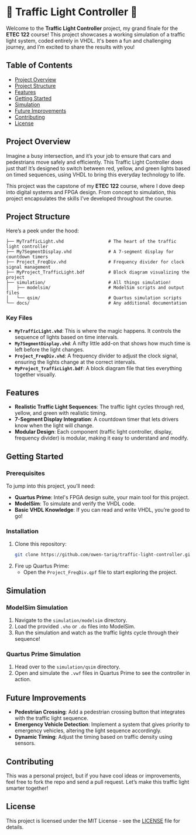 # 🚦 Traffic Light Controller 🚦

Welcome to the **Traffic Light Controller** project, my grand finale for the **ETEC 122** course! This project showcases a working simulation of a traffic light system, coded entirely in VHDL. It's been a fun and challenging journey, and I’m excited to share the results with you!

## Table of Contents

- [Project Overview](#project-overview)
- [Project Structure](#project-structure)
- [Features](#features)
- [Getting Started](#getting-started)
- [Simulation](#simulation)
- [Future Improvements](#future-improvements)
- [Contributing](#contributing)
- [License](#license)

## Project Overview

Imagine a busy intersection, and it’s your job to ensure that cars and pedestrians move safely and efficiently. This Traffic Light Controller does just that! It’s designed to switch between red, yellow, and green lights based on timed sequences, using VHDL to bring this everyday technology to life.

This project was the capstone of my **ETEC 122** course, where I dove deep into digital systems and FPGA design. From concept to simulation, this project encapsulates the skills I’ve developed throughout the course.

## Project Structure

Here’s a peek under the hood:

```plaintext
├── MyTrafficLight.vhd                 # The heart of the traffic light controller
├── My7SegmentDisplay.vhd              # A 7-segment display for countdown timers
├── Project_FreqDiv.vhd                # Frequency divider for clock signal management
├── MyProject_TrafficLight.bdf         # Block diagram visualizing the project
├── simulation/                        # All things simulation!
│   ├── modelsim/                      # ModelSim scripts and output files
│   └── qsim/                          # Quartus simulation scripts
└── docs/                              # Any additional documentation
```

### Key Files

- **`MyTrafficLight.vhd`**: This is where the magic happens. It controls the sequence of lights based on time intervals.
- **`My7SegmentDisplay.vhd`**: A nifty little add-on that shows how much time is left before the light changes.
- **`Project_FreqDiv.vhd`**: A frequency divider to adjust the clock signal, ensuring the lights change at the correct intervals.
- **`MyProject_TrafficLight.bdf`**: A block diagram file that ties everything together visually.

## Features

- **Realistic Traffic Light Sequences**: The traffic light cycles through red, yellow, and green with realistic timing.
- **7-Segment Display Integration**: A countdown timer that lets drivers know when the light will change.
- **Modular Design**: Each component (traffic light controller, display, frequency divider) is modular, making it easy to understand and modify.

## Getting Started

### Prerequisites

To jump into this project, you’ll need:

- **Quartus Prime**: Intel's FPGA design suite, your main tool for this project.
- **ModelSim**: To simulate and verify the VHDL code.
- **Basic VHDL Knowledge**: If you can read and write VHDL, you’re good to go!

### Installation

1. Clone this repository:
    ```bash
    git clone https://github.com/owen-tariq/traffic-light-controller.git
    ```
2. Fire up Quartus Prime:
    - Open the `Project_FreqDiv.qpf` file to start exploring the project.

## Simulation

### ModelSim Simulation

1. Navigate to the `simulation/modelsim` directory.
2. Load the provided `.vho` or `.do` files into ModelSim.
3. Run the simulation and watch as the traffic lights cycle through their sequence!

### Quartus Prime Simulation

1. Head over to the `simulation/qsim` directory.
2. Open and simulate the `.vwf` files in Quartus Prime to see the controller in action.

## Future Improvements

- **Pedestrian Crossing**: Add a pedestrian crossing button that integrates with the traffic light sequence.
- **Emergency Vehicle Detection**: Implement a system that gives priority to emergency vehicles, altering the light sequence accordingly.
- **Dynamic Timing**: Adjust the timing based on traffic density using sensors.

## Contributing

This was a personal project, but if you have cool ideas or improvements, feel free to fork the repo and send a pull request. Let’s make this traffic light smarter together!

## License

This project is licensed under the MIT License - see the [LICENSE](LICENSE) file for details.

